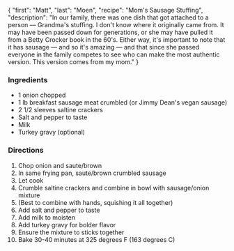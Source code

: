 {
    "first": "Matt",
    "last": "Moen",
    "recipe": "Mom's Sausage Stuffing",
    "description": "In our family, there was one dish that got attached to a person — Grandma's stuffing. I don't know where it originally came from. It may have been passed down for generations, or she may have pulled it from a Betty Crocker book in the 60's. Either way, it's important to note that it has sausage — and so it's amazing — and that since she passed everyone in the family competes to see who can make the most authentic version. This version comes from my mom."
}

<div class="ingredients">
        <h3>Ingredients</h3>
        <ul>
<li>1 onion chopped</li>
<li>1 lb breakfast sausage meat crumbled (or Jimmy Dean's vegan sausage) </li>
<li>2 1/2 sleeves saltine crackers</li>
<li>Salt and pepper to taste</li>
<li>Milk</li>
<li>Turkey gravy (optional)</li>
        </ul>
      </div>
      <div class="directions">
        <h3>Directions</h3>
        <ol>
<li>Chop onion and saute/brown </li>
<li>In same frying pan, saute/brown crumbled sausage</li>
<li>Let cook</li>
<li>Crumble saltine crackers and combine in bowl with sausage/onion mixture</li>
<li>(Best to combine with hands, squishing it all together)</li>
<li>Add salt and pepper to taste</li>
<li>Add milk to moisten</li>
<li>Add turkey gravy for bolder flavor</li>
<li>Ensure the  mixture to sticks together</li>
<li>Bake 30-40 minutes at 325 degrees F (163 degrees C)</li>
        </ol>
      </div>
